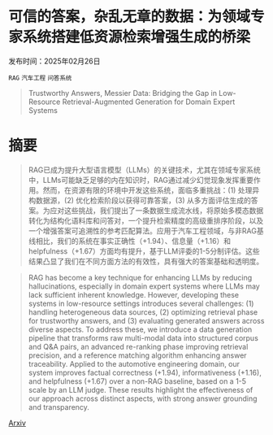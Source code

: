# 可信的答案，杂乱无章的数据：为领域专家系统搭建低资源检索增强生成的桥梁

发布时间：2025年02月26日

`RAG` `汽车工程` `问答系统`

> Trustworthy Answers, Messier Data: Bridging the Gap in Low-Resource Retrieval-Augmented Generation for Domain Expert Systems

# 摘要

> RAG已成为提升大型语言模型（LLMs）的关键技术，尤其在领域专家系统中，LLMs可能缺乏足够的内在知识时，RAG通过减少幻觉现象发挥重要作用。然而，在资源有限的环境中开发这些系统，面临多重挑战：(1) 处理异构数据源，(2) 优化检索阶段以获得可靠答案，(3) 从多方面评估生成的答案。为应对这些挑战，我们提出了一条数据生成流水线，将原始多模态数据转化为结构化语料库和问答对，一个提升检索精度的高级重排序阶段，以及一个增强答案可追溯性的参考匹配算法。应用于汽车工程领域，与非RAG基线相比，我们的系统在事实正确性（+1.94）、信息量（+1.16）和 helpfulness（+1.67）方面均有提升，基于LLM评委的1-5分制评估。这些结果凸显了我们在不同方面方法的有效性，具有强大的答案基础和透明度。

> RAG has become a key technique for enhancing LLMs by reducing hallucinations, especially in domain expert systems where LLMs may lack sufficient inherent knowledge. However, developing these systems in low-resource settings introduces several challenges: (1) handling heterogeneous data sources, (2) optimizing retrieval phase for trustworthy answers, and (3) evaluating generated answers across diverse aspects. To address these, we introduce a data generation pipeline that transforms raw multi-modal data into structured corpus and Q&A pairs, an advanced re-ranking phase improving retrieval precision, and a reference matching algorithm enhancing answer traceability. Applied to the automotive engineering domain, our system improves factual correctness (+1.94), informativeness (+1.16), and helpfulness (+1.67) over a non-RAG baseline, based on a 1-5 scale by an LLM judge. These results highlight the effectiveness of our approach across distinct aspects, with strong answer grounding and transparency.

[Arxiv](https://arxiv.org/abs/2502.19596)